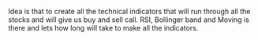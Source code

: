 Idea is that to create all the technical indicators that will run through all the stocks and will give us buy and sell call. RSI, Bollinger band and Moving is there and lets how long will take to make all the indicators.
